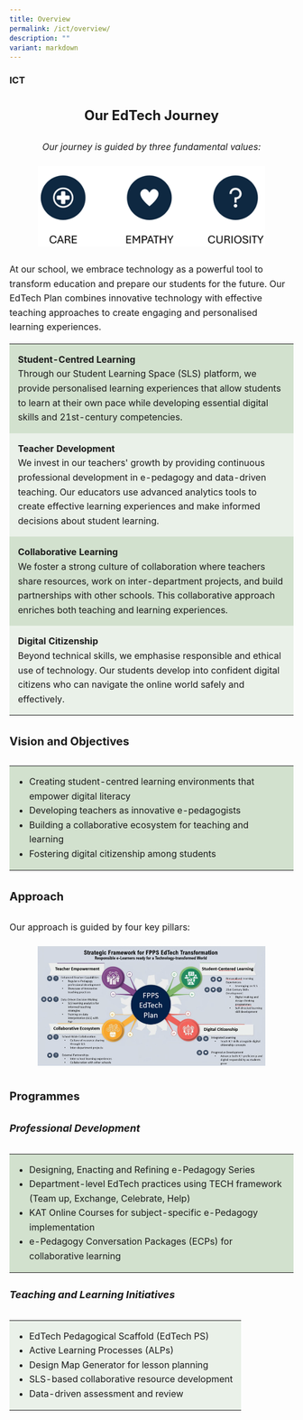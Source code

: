 ```yaml
---
title: Overview
permalink: /ict/overview/
description: ""
variant: markdown
---
```

### ICT

<div style="font-size: 16px; line-height: 1.6;">

  <h3 style="font-size: 24px; text-align: center;">Our EdTech Journey</h3>

  <p style="font-size: 16px; text-align: center;"><em>Our journey is guided by three fundamental values:</em></p>

  <div style="text-align: center; margin: 20px 0;">
    <img style="max-width: 80%; height: auto;" alt="EdTech Values" src="/images/2025/Ict/Picture1.png">
  </div>

  <p style="font-size: 16px;">
    At our school, we embrace technology as a powerful tool to transform education and prepare our students for the future. Our EdTech Plan combines innovative technology with effective teaching approaches to create engaging and personalised learning experiences.
  </p>

  <table style="width: 100%; border-collapse: collapse;">
    <tbody><tr style="background-color: #d2e1ce;">
      <td style="padding: 15px; font-size: 16px;">
        <strong>Student-Centred Learning</strong><br>
        Through our Student Learning Space (SLS) platform, we provide personalised learning experiences that allow students to learn at their own pace while developing essential digital skills and 21st-century competencies.
      </td>
    </tr>
    <tr style="background-color: #eaf1e9;">
      <td style="padding: 15px; font-size: 16px;">
        <strong>Teacher Development</strong><br>
        We invest in our teachers' growth by providing continuous professional development in e-pedagogy and data-driven teaching. Our educators use advanced analytics tools to create effective learning experiences and make informed decisions about student learning.
      </td>
    </tr>
    <tr style="background-color: #d2e1ce;">
      <td style="padding: 15px; font-size: 16px;">
        <strong>Collaborative Learning</strong><br>
        We foster a strong culture of collaboration where teachers share resources, work on inter-department projects, and build partnerships with other schools. This collaborative approach enriches both teaching and learning experiences.
      </td>
    </tr>
    <tr style="background-color: #eaf1e9;">
      <td style="padding: 15px; font-size: 16px;">
        <strong>Digital Citizenship</strong><br>
        Beyond technical skills, we emphasise responsible and ethical use of technology. Our students develop into confident digital citizens who can navigate the online world safely and effectively.
      </td>
    </tr>
  </tbody></table>

  <h4 style="font-size: 20px; margin-top: 30px;">Vision and Objectives</h4>

  <table style="width: 100%; border-collapse: collapse;">
    <tbody><tr style="background-color: #d2e1ce;">
      <td style="padding: 15px; font-size: 16px;">
        <ul style="margin: 0; padding-left: 20px; font-size: 16px;">
          <li>Creating student-centred learning environments that empower digital literacy</li>
          <li>Developing teachers as innovative e-pedagogists</li>
          <li>Building a collaborative ecosystem for teaching and learning</li>
          <li>Fostering digital citizenship among students</li>
        </ul>
      </td>
    </tr>
  </tbody></table>

  <h4 style="font-size: 20px; margin-top: 30px;">Approach</h4>

  <p style="font-size: 16px;">Our approach is guided by four key pillars:</p>

  <div style="text-align: center; margin: 20px 0;">
    <img style="max-width: 80%; height: auto;" alt="EdTech Pillars" src="/images/2025/Ict/Picture2.png">
  </div>

  <h4 style="font-size: 20px; margin-top: 30px;">Programmes</h4>

  <h5 style="font-size: 18px;">Professional Development</h5>

  <table style="width: 100%; border-collapse: collapse;">
    <tbody><tr style="background-color: #d2e1ce;">
      <td style="padding: 15px; font-size: 16px;">
        <ul style="margin: 0; padding-left: 20px; font-size: 16px;">
          <li>Designing, Enacting and Refining e-Pedagogy Series</li>
          <li>Department-level EdTech practices using TECH framework (Team up, Exchange, Celebrate, Help)</li>
          <li>KAT Online Courses for subject-specific e-Pedagogy implementation</li>
          <li>e-Pedagogy Conversation Packages (ECPs) for collaborative learning</li>
        </ul>
      </td>
    </tr>
  </tbody></table>

  <h5 style="font-size: 18px;">Teaching and Learning Initiatives</h5>

  <table style="width: 100%; border-collapse: collapse;">
    <tbody><tr style="background-color: #eaf1e9;">
      <td style="padding: 15px; font-size: 16px;">
        <ul style="margin: 0; padding-left: 20px; font-size: 16px;">
          <li>EdTech Pedagogical Scaffold (EdTech PS)</li>
          <li>Active Learning Processes (ALPs)</li>
          <li>Design Map Generator for lesson planning</li>
          <li>SLS-based collaborative resource development</li>
          <li>Data-driven assessment and review</li>
        </ul>
      </td>
    </tr>
  </tbody></table>

</div>